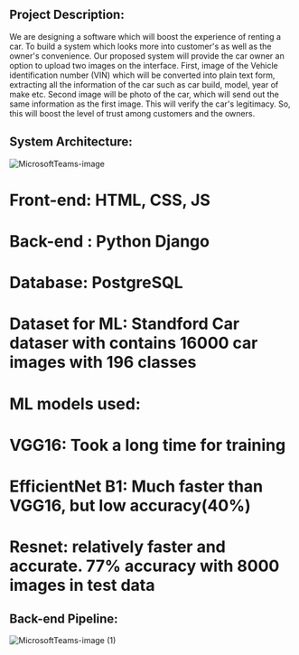 ## Project Description:

We are designing a software which will boost the experience of renting a car. To build a system which looks more into customer's as well as the owner's convenience. Our proposed system will provide the car owner an option to upload two images on the interface. First, image of the Vehicle identification number (VIN) which will be converted into plain text form, extracting all the information of the car such as car build, model, year of make etc.
Second image will be photo of the car, which will send out the same information as the first image. This will verify the car's legitimacy. So, this will boost the level of trust among customers and the owners.

## System Architecture:

![MicrosoftTeams-image](https://user-images.githubusercontent.com/41479691/205125468-378987da-3a75-4105-a5fc-7928fb2e8fd0.png)

# Front-end: HTML, CSS, JS
# Back-end : Python Django
# Database: PostgreSQL
# Dataset for ML: Standford Car dataser with contains 16000 car images with 196 classes
# ML models used:
# VGG16: Took a long time for training
# EfficientNet B1: Much faster than VGG16, but low accuracy(40%)
# Resnet: relatively faster and accurate. 77% accuracy with 8000 images in test data

## Back-end Pipeline:

![MicrosoftTeams-image (1)](https://user-images.githubusercontent.com/41479691/205126243-5f6faa30-31d9-4074-8626-8b5c33101cb0.png)
